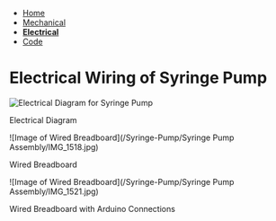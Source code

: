 - [Home](/Syringe-Pump/index) 
- [Mechanical](/Syringe-Pump/mechanical)
- **[Electrical](/Syringe-Pump/electrical)** 
- [Code](/Syringe-Pump/code) 



# Electrical Wiring of Syringe Pump

![Electrical Diagram for Syringe Pump](/Syringe-Pump/Assets/WiringDiagram.jpg)

Electrical Diagram 


![Image of Wired Breadboard](/Syringe-Pump/Syringe Pump Assembly/IMG_1518.jpg)

Wired Breadboard 


![Image of Wired Breadboard](/Syringe-Pump/Syringe Pump Assembly/IMG_1521.jpg)

Wired Breadboard with Arduino Connections
